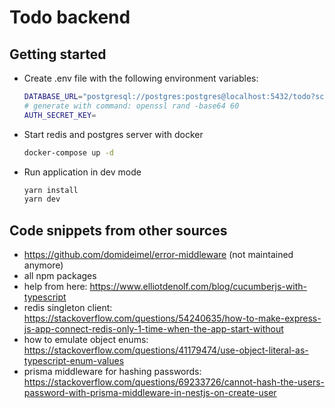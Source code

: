 # Todo backend

## Getting started

* Create .env file with the following environment variables:
  ```bash
  DATABASE_URL="postgresql://postgres:postgres@localhost:5432/todo?schema=public"
  # generate with command: openssl rand -base64 60
  AUTH_SECRET_KEY=
  ```

* Start redis and postgres server with docker
  ```bash
  docker-compose up -d
  ```

* Run application in dev mode
  ```bash
  yarn install
  yarn dev
  ```

## Code snippets from other sources

* https://github.com/domideimel/error-middleware  (not maintained anymore)
* all npm packages
* help from here: https://www.elliotdenolf.com/blog/cucumberjs-with-typescript
* redis singleton client: https://stackoverflow.com/questions/54240635/how-to-make-express-js-app-connect-redis-only-1-time-when-the-app-start-without
* how to emulate object enums: https://stackoverflow.com/questions/41179474/use-object-literal-as-typescript-enum-values
* prisma middleware for hashing passwords: https://stackoverflow.com/questions/69233726/cannot-hash-the-users-password-with-prisma-middleware-in-nestjs-on-create-user
